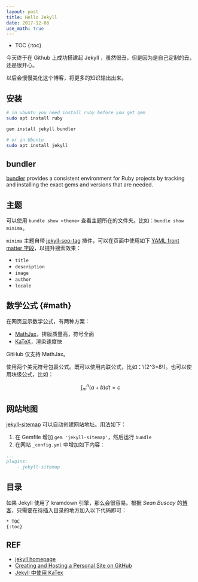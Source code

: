 ```yaml
---
layout: post
title: Hello Jekyll
date: 2017-12-08
use_math: true
---
```


* TOC
{:toc}

今天终于在 Github 上成功搭建起 Jekyll ，虽然很丑，但是因为是自己定制的丑，还是很开心。

以后会慢慢美化这个博客，将更多的知识输出出来。

## 安装

```sh
# in ubuntu you need install ruby before you get gem
sudo apt install ruby

gem install jekyll bundler

# or in Ubuntu
sudo apt install jekyll
```

## bundler

[bundler][bundler] provides a consistent environment for Ruby projects by tracking and installing the exact gems and versions that are needed.

## 主题

可以使用 `bundle show <theme>` 查看主题所在的文件夹。比如：`bundle show minima`。

`minima` 主题自带 [jekyll-seo-tag](https://github.com/jekyll/jekyll-seo-tag) 插件，可以在页面中使用如下 [YAML front matter 字段](https://github.com/jekyll/jekyll-seo-tag/blob/master/docs/usage.md)，以提升搜索效果：

- `title`
- `description`
- `image`
- `author`
- `locale`

## 数学公式 {#math}

在网页显示数学公式，有两种方案：

- [MathJax](https://www.mathjax.org/)，排版质量高，符号全面
- [KaTeX](https://katex.org/)，渲染速度快

GitHub 仅支持 MathJax。

使用两个美元符号包裹公式。既可以使用内联公式，比如：\\(2^3=8\\)。也可以使用块级公式，比如：

$$
\int_m^n{(a + b)}dt = c
$$

## 网站地图

[jekyll-sitemap][sitemap] 可以自动创建网站地址。用法如下：

1. 在 Gemfile 增加 `gem 'jekyll-sitemap'`，然后运行 `bundle`
2. 在网站 `_config.yml` 中增加如下内容：

```yml
...
plugins:
    - jekyll-sitemap
```

## 目录

如果 Jekyll 使用了 kramdown 引擎，那么会很容易。根据 *Sean Buscay* 的[博客][toc]，只需要在待插入目录的地方加入以下代码即可：

```
* TOC
{:toc}
```

## REF

- [jekyll homepage][jekyll]
- [Creating and Hosting a Personal Site on GitHub][guides]
- [Jekyll 中使用 KaTex][katex]

[jekyll]: https://jekyllrb.com/
[jekyll-theme]: https://jekyllrb.com/docs/themes/
[bundler]: http://bundler.io/
[guides]: http://jmcglone.com/guides/github-pages/
[katex]: https://frankindev.com/2017/02/08/using-katex-in-jekyll/
[sitemap]: https://github.com/jekyll/jekyll-sitemap
[toc]: http://www.seanbuscay.com/blog/jekyll-toc-markdown/